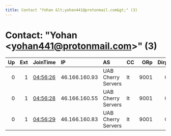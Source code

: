 ```yaml
---
title: Contact "Yohan &lt;yohan441@protonmail.com&gt;" (3)
---
```


# Contact: "Yohan &lt;yohan441@protonmail.com&gt;" (3)

|   Up |   Ext | JoinTime                                                                                            | IP            | AS                 | CC   |   ORp |   Dirp | OS    | Version   | Nickname   |   eFamMembers |
|-----:|------:|:----------------------------------------------------------------------------------------------------|:--------------|:-------------------|:-----|------:|-------:|:------|:----------|:-----------|--------------:|
|    0 |     1 | [04:56:26](https://metrics.torproject.org/rs.html#details/8960E900D75DC6D437F470FB136B706D1776A82B) | 46.166.160.93 | UAB Cherry Servers | lt   |  9001 |      0 | Linux | 0.4.5.7   | Unnamed    |             1 |
|    0 |     1 | [04:56:28](https://metrics.torproject.org/rs.html#details/5129314584FD2153ED6AF169A2A957BA2BDA4ED9) | 46.166.160.55 | UAB Cherry Servers | lt   |  9001 |      0 | Linux | 0.4.5.7   | Unnamed    |             1 |
|    0 |     1 | [04:56:29](https://metrics.torproject.org/rs.html#details/9A4B3B4433BD695A588D3D58492BDDEE75DE6AD1) | 46.166.160.83 | UAB Cherry Servers | lt   |  9001 |      0 | Linux | 0.4.5.7   | Unnamed    |             1 |
